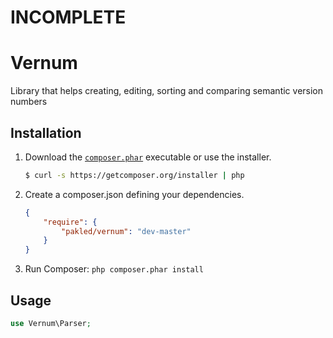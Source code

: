 # INCOMPLETE

# Vernum

Library that helps creating, editing, sorting and comparing semantic version numbers

## Installation

1. Download the [`composer.phar`](https://getcomposer.org/composer.phar) executable or use the installer.

    ``` sh
    $ curl -s https://getcomposer.org/installer | php
    ```

2. Create a composer.json defining your dependencies.

    ``` json
    {
        "require": {
            "pakled/vernum": "dev-master"
        }
    }
    ```

3. Run Composer: `php composer.phar install`

## Usage

```php
use Vernum\Parser;
```
